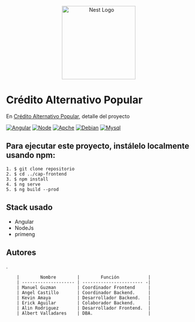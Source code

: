 <p align="center">
  <a href="http://nestjs.com/" target="blank"><img src="https://i0.wp.com/senprende.hn/wp-content/uploads/2022/07/Recurso-9-1.png?fit=215%2C64&ssl=1" width="200" alt="Nest Logo" /></a>
</p>

# Crédito Alternativo Popular

En [Crédito Alternativo Popular][fireball], detalle del proyecto


[fireball]: http://localhost:4200
[![Angular][angular-shield]][angular-url]
[![Node][node-shield]][node-url]
[![Apche][apache-shield]][apache-url]
[![Debian][debian-shield]][debian-url]
[![Mysql][mysql-shield]][mysql-url]


[angular-shield]: https://img.shields.io/badge/ANGULAR-13-red?style=for-the-badge&logo=angular
[angular-url]: https://cli.angular.io

[node-shield]: https://img.shields.io/badge/NODEJS-16.17.0-blue?style=for-the-badge&logo=npm
[node-url]: https://nodejs.org/es/download

[apache-shield]: https://img.shields.io/badge/APACHE-2-blue?style=for-the-badge&logo=apache
[apache-url]: http://apache.org/

[debian-shield]: https://img.shields.io/badge/DEBIAN-10-blue?style=for-the-badge&logo=debian
[debian-url]: https://www.debian.org/CD/http-ftp/#stable

[mysql-shield]: https://img.shields.io/badge/postgre_sql-14-green?style=for-the-badge&logo=postgresql
[mysql-url]: https://www.postgresql.org/


Para ejecutar este proyecto, instálelo localmente usando npm:
---
```
1. $ git clone repositorio
2. $ cd ../cap-frontend
3. $ npm install 
4. $ ng serve
5. $ ng build --prod
```

## Stack usado
* Angular
* NodeJs
* primeng

## Autores
.
```
	|        Nombre        |        Función           |
	| -------------------- | ----------------------- -|
	| Manuel Guzman        | Coordinador Frontend     |
	| Angel Castillo       | Coordinador Backend.     |
	| Kevin Amaya          | Desarrollador Backend.   |
	| Erick Aguilar        | Colaborador Backend.     |
	| Alin Rodriguez       | Desarrollador Frontend.  |
	| Albert Valladares    | DBA.                     |
```